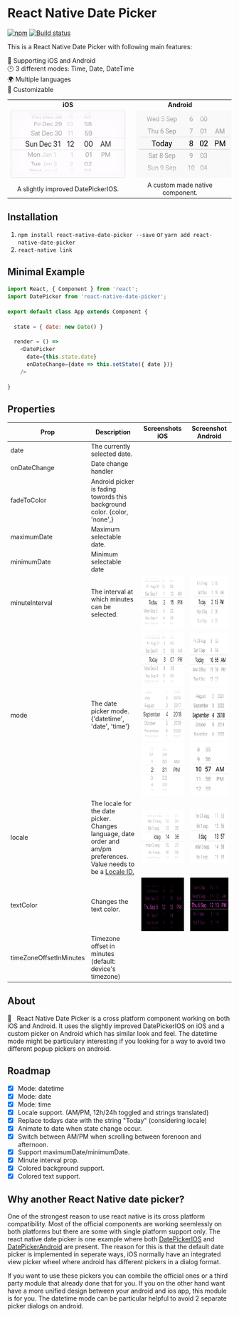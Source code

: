 
# React Native Date Picker 
[![npm](https://img.shields.io/npm/v/react-native-date-picker.svg)](https://www.npmjs.com/package/react-native-date-picker)
  [![Build status](https://img.shields.io/bitrise/288d828c2f6731e6/master.svg?token=mGBI2QhCJBx18ffiS-MfpA)](https://app.bitrise.io/app/288d828c2f6731e6#/builds) 


<!--
 [![Foo](https://7pjewxutn7.execute-api.us-east-1.amazonaws.com/default/date-picker-badge)](https://app.bitrise.io/app/288d828c2f6731e6#/builds) 

 [![Foo](https://app.bitrise.io/app/288d828c2f6731e6/status.svg?token=mGBI2QhCJBx18ffiS-MfpA&branch=master)](https://app.bitrise.io/app/288d828c2f6731e6#/builds) 
 -->


This is a React Native Date Picker with following main features: 

📱 Supporting iOS and Android <br>
🕑 3 different modes: Time, Date, DateTime <br>
🌍 Multiple languages<br>
🎨 Customizable<br>
<!-- 
[![Monthly download](https://img.shields.io/npm/dm/react-native-date-picker.svg)](https://img.shields.io/npm/dm/react-native-date-picker.svg)
[![Total downloads](https://img.shields.io/npm/dt/react-native-date-picker.svg)](https://img.shields.io/npm/dt/react-native-date- picker.svg) -->




<table>
  <tr>
    <td align="center"><b>iOS</b></td>
    <td align="center"><b>Android</b></td>  
  </tr>
   <tr>
    <td><img src="docs/react-native-date-picker.gif" alt="React Native Date Picker" title="React Native Date Picker" height="150px" />
    </td>
    <td><img src="docs/react-native-date-picker-android.gif" alt="React Native Date Picker Android" height="150px" style="margin-left:10px" />
    </td>  
  </tr>
      <tr>
    <td align="center">A slightly improved DatePickerIOS.</td>
    <td align="center">A custom made native component.</td>  
  </tr>
  
  </table>
  
## Installation

1. `npm install react-native-date-picker --save` or  `yarn add react-native-date-picker`
2. `react-native link `


## Minimal Example

```js
import React, { Component } from 'react';
import DatePicker from 'react-native-date-picker';

export default class App extends Component {

  state = { date: new Date() }

  render = () =>
    <DatePicker
      date={this.state.date}
      onDateChange={date => this.setState({ date })}
    />

}
```

## Properties
Prop | Description | Screenshots iOS | Screenshot Android
------------- | ------------- | ------------- | -------------
date | The currently selected date. |
onDateChange | Date change handler |
fadeToColor | Android picker is fading towords this background color. {color, 'none',} |
maximumDate |  Maximum selectable date. |
minimumDate |  Minimum selectable date |
minuteInterval | The interval at which minutes can be selected. | <img src="docs/minute-interval-ios.png" alt="Date picker minute interval IOS" height="120px" />|<img src="docs/minute-interval-android.png" alt="Date picker minute interval Android" height="120px" />
mode | The date picker mode. {'datetime', 'date', 'time'} | <img src="docs/datetime-mode-ios.png" alt="Datetime mode ios" height="120px" /><img src="docs/date-mode-ios.png" alt="date mode ios" height="120px" /><img src="docs/time-mode-ios.png" alt="time mode ios" height="120px" />|<img src="docs/datetime-mode-android.png" alt="datetime mode android" height="120px" /><img src="docs/date-mode-android.png" alt="date mode android" height="120px" /><img src="docs/time-mode-android.png" alt="time mode android" height="120px" /> |
locale | The locale for the date picker. Changes language, date order and am/pm preferences. Value needs to be a <a title="react native datepicker locale id" href="https://developer.apple.com/library/content/documentation/MacOSX/Conceptual/BPInternational/LanguageandLocaleIDs/LanguageandLocaleIDs.html">Locale ID.</a>| <img src="docs/locale-ios.png" alt="React Native Date picker locale language ios" height="120px" />|<img src="docs/locale-android.png" alt="React Native Date picker locale language android" height="120px" />
textColor | Changes the text color. | <img src="docs/colors-ios.png" alt="text color background color ios" height="120px" />|<img src="docs/colors-android.png" alt="Text color background color android" height="120px" />
timeZoneOffsetInMinutes | Timezone offset in minutes (default: device's timezone)
  

## About
📅 &nbsp; React Native Date Picker is a cross platform component working on both iOS and Android. It uses the slightly improved DatePickerIOS on iOS and a custom picker on Android which has similar look and feel. The datetime mode might be particulary interesting if you looking for a way to avoid two different popup pickers on android. 

## Roadmap
- [x] Mode: datetime
- [x] Mode: date
- [x] Mode: time
- [x] Locale support. (AM/PM, 12h/24h toggled and strings translated) 
- [x] Replace todays date with the string "Today" (considering locale)
- [x] Animate to date when state change occur. 
- [x] Switch between AM/PM when scrolling between forenoon and afternoon.
- [x] Support maximumDate/minimumDate.
- [x] Minute interval prop.
- [x] Colored background support.
- [x] Colored text support.

## Why another React Native date picker?
One of the strongest reason to use react native is its cross platform compatibility. Most of the official components are working seemlessly on both platforms but there are some with single platform support only. The react native date picker is one example where both <a href="https://facebook.github.io/react-native/docs/datepickerios">DatePickerIOS</a> and <a href="https://facebook.github.io/react-native/docs/datepickerandroid">DatePickerAndroid</a> are present. The reason for this is that the default date picker is implemented in seperate ways, iOS normally have an integrated view picker wheel where android has different pickers in a dialog format.

If you want to use these pickers you can combile the official ones or a third party module that already done that for you. If you on the other hand want have a more unified design between your android and ios app, this module is for you. The datetime mode can be particular helpful to avoid 2 separate picker dialogs on android. 



<!--
## TODO EXTRA
- [ ] Transparent background support. (Probably need to include transparent gradient).
- [ ] Screen recordings
- [ ] Gray out max/min values. 
- [ ] Align text to right.
-->

